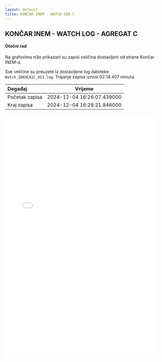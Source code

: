 ```yaml
---
layout: default
title: KONČAR INEM - WATCH GEN C
---
```


## KONČAR INEM - WATCH LOG - AGREGAT C 

#### Otočni rad

Na grafovima niže prikazani su zapisi veličina dostavljeni od strane Končar INEM-a. 

Sve veličine su preuzete iz dostavljene log datoteke `Watch_ZAKUCA1C_013.log`.
Trajanje zapisa iznosi 02:14.407 minuta.


| Događaj        |      Vrijeme                |
| :------------  | :-------------------------: |
| Početak zapisa | 2024-12-04 16:26:07.439000  |
| Kraj zapisa    | 2024-12-04 16:28:21.846000  |
                               

<div class="wide-graph">
    <iframe src="{{ site.baseurl }}/uzbuda/or/watch-zakuca1c-013.html" width="100%" height="800px" frameborder="0"></iframe>
</div>